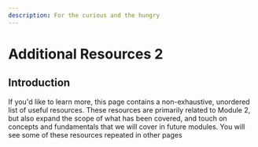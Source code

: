 ```yaml
---
description: For the curious and the hungry
---
```


# Additional Resources 2

## Introduction <a href="introduction" id="introduction"></a>

If you'd like to learn more, this page contains a non-exhaustive, unordered list of useful resources. These resources are primarily related to Module 2, but also expand the scope of what has been covered, and touch on concepts and fundamentals that we will cover in future modules. You will see some of these resources repeated in other pages

##
